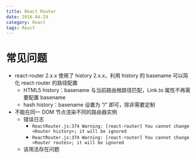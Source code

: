 ```yaml
---
title: React Router
date: 2016-04-29
category: React
tags: React
---
```


# 常见问题
- react-router 2.x.x 使用了 history 2.x.x，利用 history 的 basename 可以简化 react-router 的路径配置
    - HTML5 history：basename 与当前路由根路径匹配，Link.to 属性不再需要配置 basename
    - hash history：basename 设置为 “/” 即可，除非需要定制
- 不能在同一 DOM 节点渲染不同的路由器实例
    - 错误日志
        - `ReactRouter.js:374 Warning: [react-router] You cannot change <Router history>; it will be ignored`
        - `ReactRouter.js:374 Warning: [react-router] You cannot change <Router routes>; it will be ignored`
    - 该用法存在问题
